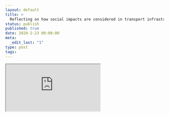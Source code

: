 ```yaml
---
layout: default
title: >
  Reflecting on how social impacts are considered in transport infrastructure project planning: looking beyond the claimed success of Sydney's South West Rail Link
status: publish
published: true
date: 2020-2-23 00:00:00
meta:
  _edit_last: "1"
type: post
tags:
---
```

<div  id="qrcode"></div>
<div>
<iframe src="https://researchers.mq.edu.au/en/publications/reflecting-on-how-social-impacts-are-considered-in-transport-infr">
</iframe>
</div>

<script type="text/javascript" src="{site.baseurl}/js/qr/qrcode.js"></script>
<script type="text/javascript">
new QRCode(document.getElementById("qrcode"), "https://researchers.mq.edu.au/en/publications/reflecting-on-how-social-impacts-are-considered-in-transport-infr");
</script>
        